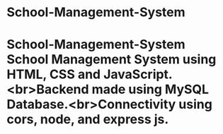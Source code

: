 # School-Management-System
# School-Management-System School Management System using HTML, CSS and JavaScript.&lt;br>Backend made using MySQL Database.&lt;br>Connectivity using cors, node, and express js.
